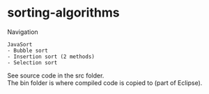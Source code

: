 # sorting-algorithms
Navigation
```
JavaSort
- Bubble sort
- Insertion sort (2 methods)
- Selection sort
```

See source code in the src folder. <br>
The bin folder is where compiled code is copied to (part of Eclipse).
